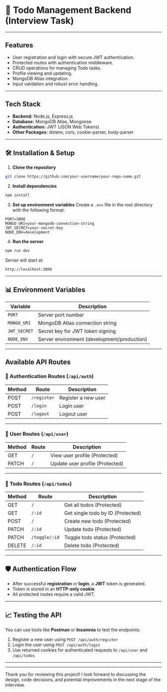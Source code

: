 # 📝 Todo Management Backend (Interview Task)

---

## &#x20;Features

- User registration and login with secure JWT authentication.
- Protected routes with authentication middleware.
- CRUD operations for managing Todo tasks.
- Profile viewing and updating.
- MongoDB Atlas integration.
- Input validation and robust error handling.

---

## &#x20;Tech Stack

- **Backend:** Node.js, Express.js
- **Database:** MongoDB Atlas, Mongoose
- **Authentication:** JWT (JSON Web Tokens)
- **Other Packages:** dotenv, cors, cookie-parser, body-parser

---

## 🛠️ Installation & Setup

1. **Clone the repository**

```bash
git clone https://github.com/your-username/your-repo-name.git
```

2. **Install dependencies**

```bash
npm install
```

3. **Set up environment variables**
   Create a `.env` file in the root directory with the following format:

```
PORT=3000
MONGO_URI=your-mongodb-connection-string
JWT_SECRET=your-secret-key
NODE_ENV=development
```

4. **Run the server**

```bash
npm run dev
```

Server will start at:

```
http://localhost:3000
```

---

## 📊 Environment Variables

| Variable     | Description                                 |
| ------------ | ------------------------------------------- |
| `PORT`       | Server port number                          |
| `MONGO_URI`  | MongoDB Atlas connection string             |
| `JWT_SECRET` | Secret key for JWT token signing            |
| `NODE_ENV`   | Server environment (development/production) |

---

## Available API Routes

### 🔐 Authentication Routes (`/api/auth`)

| Method | Route       | Description         |
| ------ | ----------- | ------------------- |
| POST   | `/register` | Register a new user |
| POST   | `/login`    | Login user          |
| POST   | `/logout`   | Logout user         |

---

### 👤 User Routes (`/api/user`)

| Method | Route | Description                     |
| ------ | ----- | ------------------------------- |
| GET    | `/`   | View user profile (Protected)   |
| PATCH  | `/`   | Update user profile (Protected) |

---

### 📝 Todo Routes (`/api/todos`)

| Method | Route         | Description                       |
| ------ | ------------- | --------------------------------- |
| GET    | `/`           | Get all todos (Protected)         |
| GET    | `/:id`        | Get single todo by ID (Protected) |
| POST   | `/`           | Create new todo (Protected)       |
| PATCH  | `/:id`        | Update todo (Protected)           |
| PATCH  | `/toggle/:id` | Toggle todo status (Protected)    |
| DELETE | `/:id`        | Delete todo (Protected)           |

---

## 🛡️ Authentication Flow

- After successful **registration** or **login**, a **JWT** token is generated.
- Token is stored in an **HTTP-only cookie**.
- All protected routes require a valid JWT.

---

## 📈 Testing the API

You can use tools like **Postman** or **Insomnia** to test the endpoints:

1. Register a new user using `POST /api/auth/register`
2. Login the user using `POST /api/auth/login`
3. Use returned cookies for authenticated requests to `/api/user` and `/api/todos`

---

---

Thank you for reviewing this project!
I look forward to discussing the design, code decisions, and potential improvements in the next stage of the interview.


